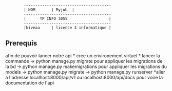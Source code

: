             --------------------------------------
            | NOM       | Myjob  |           
            --------------------------------------
            |      TP INFO 3055                  |
            --------------------------------------
            |Niveau     | licence 3 informatique |

## Prerequis
afin de pouvoir lancer notre api 
    * cree un environement virtuel 
    * lancer la commande 
       ->   python manage.py migrate pour appliquer les migrations de la bd 
       ->   python manage.py makemigrations  pour appliquer les migrations du models
       ->   python manage.py migrate 
       ->   python manage.py runserver 
     *aller a l'adresse localhost:8000/api/v1 ou localhost:8000/api/docs pour voire la documentation de l'api 
        

